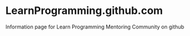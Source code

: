 LearnProgramming.github.com
===========================

Information page for Learn Programming Mentoring Community on github
